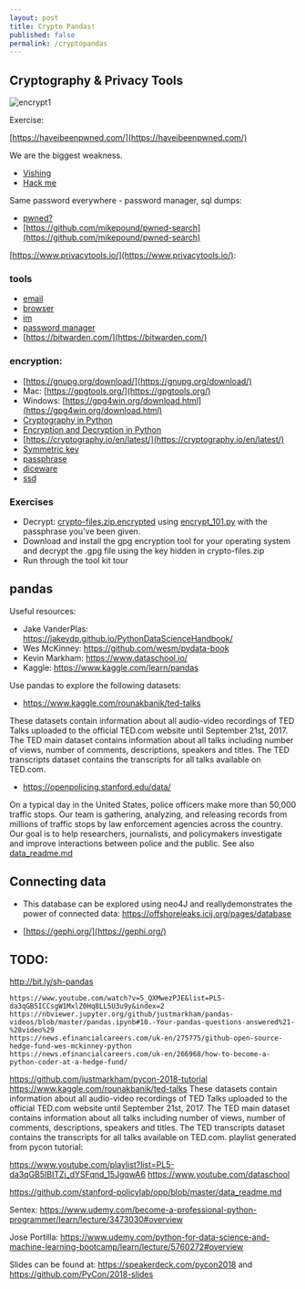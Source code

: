 ```yaml
---
layout: post
title: Crypto Pandas!
published: false
permalink: /cryptopandas
---
```


## Cryptography & Privacy Tools

![encrypt1](/sh/assets/images/encrypt1.png?raw=true)

Exercise: 

[https://haveibeenpwned.com/](https://haveibeenpwned.com/)

We are the biggest weakness.

*    [Vishing](https://youtu.be/bjYhmX_OUQQ?t=111)  
*    [Hack me](https://www.youtube.com/watch?v=bjYhmX_OUQQ&feature=youtu.be&t=280)

Same password everywhere - password manager, sql dumps:

*   [pwned?](https://youtu.be/hhUb5iknVJs)
*    [https://github.com/mikepound/pwned-search](https://github.com/mikepound/pwned-search)

[https://www.privacytools.io/](https://www.privacytools.io/):

### tools

*    [email](https://www.privacytools.io/providers/email/)
*    [browser](https://www.privacytools.io/browsers/)
*    [im](https://www.privacytools.io/software/im/)
*    [password manager](https://www.privacytools.io/software/passwords/)
*    [https://bitwarden.com/](https://bitwarden.com/)

### encryption:

*    [https://gnupg.org/download/](https://gnupg.org/download/)
*    Mac:  [https://gpgtools.org/](https://gpgtools.org/)
*    Windows: [https://gpg4win.org/download.html](https://gpg4win.org/download.html)
*    [Cryptography in Python](https://youtu.be/UsdPAkB77PQ)
*    [Encryption and Decryption in Python](https://nitratine.net/blog/post/encryption-and-decryption-in-python/#encrypting-and-decrypting-files)
*    [https://cryptography.io/en/latest/](https://cryptography.io/en/latest/)
*    [Symmetric key](https://en.wikipedia.org/wiki/Symmetric-key_algorithm)
*    [passphrase](https://en.wikipedia.org/wiki/Passphrase)
*    [diceware](http://world.std.com/~reinhold/diceware.html)
*    [ssd](https://ssd.eff.org/)

### Exercises

*    Decrypt: [crypto-files.zip.encrypted](https://minhaskamal.github.io/DownGit/#/home?url=https://github.com/halkypi/sh/blob/gh-pages/assets/code/crypto-files.zip.encrypted) using [encrypt_101.py](https://minhaskamal.github.io/DownGit/#/home?url=https://github.com/halkypi/sh/blob/gh-pages/assets/code/encrypt_101.py) with the passphrase you've been given.
*    Download and install the gpg encryption tool for your operating system and decrypt the .gpg file using the key hidden in crypto-files.zip
*    Run through the tool kit tour

## pandas

Useful resources:

*    Jake VanderPlas:  https://jakevdp.github.io/PythonDataScienceHandbook/
*    Wes McKinney:  https://github.com/wesm/pydata-book 
*    Kevin Markham: https://www.dataschool.io/
*    Kaggle: https://www.kaggle.com/learn/pandas

Use pandas to explore the following datasets:

*    https://www.kaggle.com/rounakbanik/ted-talks

These datasets contain information about all audio-video recordings of TED Talks uploaded to the official TED.com website until September 21st, 2017. The TED main dataset contains information about all talks including number of views, number of comments, descriptions, speakers and titles. The TED transcripts dataset contains the transcripts for all talks available on TED.com.

*    https://openpolicing.stanford.edu/data/

On a typical day in the United States, police officers make more than 50,000 traffic stops. Our team is gathering, analyzing, and releasing records from millions of traffic stops by law enforcement agencies across the country. Our goal is to help researchers, journalists, and policymakers investigate and improve interactions between police and the public.  See also [data_readme.md](https://github.com/stanford-policylab/opp/blob/master/data_readme.md)

## Connecting data

*    This database can be explored using neo4J and reallydemonstrates the power of connected data:  https://offshoreleaks.icij.org/pages/database

*    [https://gephi.org/](https://gephi.org/)


## TODO:

http://bit.ly/sh-pandas

~~~~~~~~~~~~~~~~~~~~~~~~
https://www.youtube.com/watch?v=5_QXMwezPJE&list=PL5-da3qGB5ICCsgW1MxlZ0Hq8LL5U3u9y&index=2
https://nbviewer.jupyter.org/github/justmarkham/pandas-videos/blob/master/pandas.ipynb#10.-Your-pandas-questions-answered%21-%28video%29
https://news.efinancialcareers.com/uk-en/275775/github-open-source-hedge-fund-wes-mckinney-python
https://news.efinancialcareers.com/uk-en/266968/how-to-become-a-python-coder-at-a-hedge-fund/
~~~~~~~~~~~~~~~~~~~~~~~~~


https://github.com/justmarkham/pycon-2018-tutorial
https://www.kaggle.com/rounakbanik/ted-talks
These datasets contain information about all audio-video recordings of TED Talks uploaded to the official TED.com website until September 21st, 2017. The TED main dataset contains information about all talks including number of views, number of comments, descriptions, speakers and titles. The TED transcripts dataset contains the transcripts for all talks available on TED.com.
playlist generated from pycon tutorial:  

https://www.youtube.com/playlist?list=PL5-da3qGB5IBITZj_dYSFqnd_15JgqwA6
https://www.youtube.com/dataschool

https://github.com/stanford-policylab/opp/blob/master/data_readme.md

Sentex:  https://www.udemy.com/become-a-professional-python-programmer/learn/lecture/3473030#overview

Jose Portilla:  https://www.udemy.com/python-for-data-science-and-machine-learning-bootcamp/learn/lecture/5760272#overview


Slides can be found at: https://speakerdeck.com/pycon2018 and https://github.com/PyCon/2018-slides


